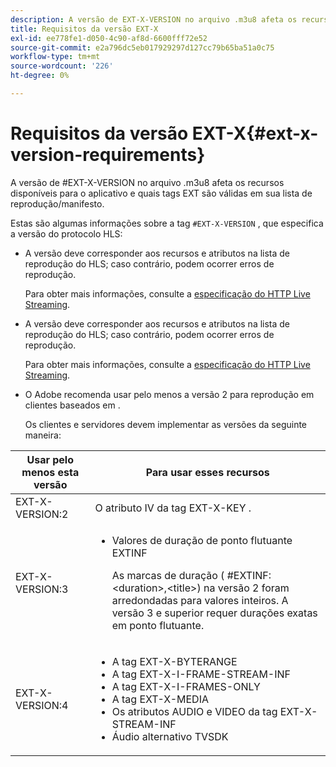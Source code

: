 ```yaml
---
description: A versão de EXT-X-VERSION no arquivo .m3u8 afeta os recursos disponíveis para o aplicativo e quais tags EXT são válidas em sua lista de reprodução/manifesto.
title: Requisitos da versão EXT-X
exl-id: ee778fe1-d050-4c90-af8d-6600fff72e52
source-git-commit: e2a796dc5eb017929297d127cc79b65ba51a0c75
workflow-type: tm+mt
source-wordcount: '226'
ht-degree: 0%

---
```


# Requisitos da versão EXT-X{#ext-x-version-requirements}

A versão de #EXT-X-VERSION no arquivo .m3u8 afeta os recursos disponíveis para o aplicativo e quais tags EXT são válidas em sua lista de reprodução/manifesto.

<!--<a id="section_8850183988124049A001758F117AD3A6"></a>-->

Estas são algumas informações sobre a tag `#EXT-X-VERSION` , que especifica a versão do protocolo HLS:

* A versão deve corresponder aos recursos e atributos na lista de reprodução do HLS; caso contrário, podem ocorrer erros de reprodução.

   Para obter mais informações, consulte a [especificação do HTTP Live Streaming](https://datatracker.ietf.org/doc/draft-pantos-http-live-streaming/?include_text=1).
* A versão deve corresponder aos recursos e atributos na lista de reprodução do HLS; caso contrário, podem ocorrer erros de reprodução.

   Para obter mais informações, consulte a [especificação do HTTP Live Streaming](https://datatracker.ietf.org/doc/draft-pantos-http-live-streaming/?include_text=1).
* O Adobe recomenda usar pelo menos a versão 2 para reprodução em clientes baseados em .

   Os clientes e servidores devem implementar as versões da seguinte maneira:

<table frame="all" colsep="1" rowsep="1" id="table_62EB98EDD9DE49EC84CB1C7D59BC40E6"> 
 <thead> 
  <tr rowsep="1"> 
   <th colname="1" class="entry"> Usar pelo menos esta versão </th> 
   <th colname="2" class="entry"> Para usar esses recursos </th> 
  </tr> 
 </thead>
 <tbody> 
  <tr rowsep="1"> 
   <td colname="1"> <span class="codeph"> EXT-X-VERSION:2  </span> </td> 
   <td colname="2"> O atributo IV da tag <span class="codeph"> EXT-X-KEY </span>. </td> 
  </tr> 
  <tr rowsep="1"> 
   <td colname="1"> <span class="codeph"> EXT-X-VERSION:3  </span> </td> 
   <td colname="2"> 
    <ul id="ul_C9500D3F934848639C204BF248F139FF"> 
     <li id="li_535A7E3FABCB46FE872A7EA5DE2A1784">Valores de duração de ponto flutuante <span class="codeph"> EXTINF </span> <p>As marcas de duração ( <span class="codeph"> #EXTINF: </span>&lt;duration&gt;,&lt;title&gt;) na versão 2 foram arredondadas para valores inteiros. A versão 3 e superior requer durações exatas em ponto flutuante. </p> </li> 
    </ul> </td> 
  </tr> 
  <tr rowsep="0"> 
   <td colname="1"> <p> <span class="codeph"> EXT-X-VERSION:4  </span> </p> </td> 
   <td colname="2"> <p> 
     <ul id="ul_83D61E909D0C413FBDAB7A4A0BE1F03C"> 
      <li id="li_5071F2BE2DB74BBFB1F23B3B30C5CFD6">A tag <span class="codeph"> EXT-X-BYTERANGE </span> </li> 
      <li id="li_A093F448567D475AB44656D4600BCBD6">A tag <span class="codeph"> EXT-X-I-FRAME-STREAM-INF </span> </li> 
      <li id="li_1084AE3B10FD4EB387D25EEDDFBBC8CD">A tag <span class="codeph"> EXT-X-I-FRAMES-ONLY </span> </li> 
      <li id="li_4FEFA36E300C403DBB77BB4DA46DB4EB">A tag <span class="codeph"> EXT-X-MEDIA </span> </li> 
      <li id="li_E53D81AED45C47AEA346FA3A1B191E5C">Os atributos <span class="codeph"> AUDIO </span> e <span class="codeph"> VIDEO </span> da tag <span class="codeph"> EXT-X-STREAM-INF </span> </li> 
      <li id="li_2E99A4971B8046F3845CF3D4D363CCCF">Áudio alternativo TVSDK </li> 
     </ul> </p> </td> 
  </tr> 
 </tbody> 
</table>
